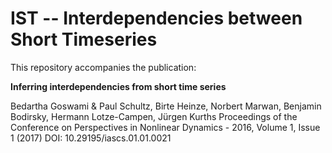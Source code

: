 # IST -- Interdependencies between Short Timeseries

This repository accompanies the publication:

__Inferring interdependencies from short time series__

Bedartha Goswami & Paul Schultz, Birte Heinze, Norbert Marwan, Benjamin Bodirsky, Hermann Lotze-Campen, Jürgen Kurths
Proceedings of the Conference on Perspectives in Nonlinear Dynamics - 2016, Volume 1, Issue 1 (2017) DOI: 10.29195/iascs.01.01.0021